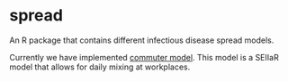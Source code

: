 # spread

An R package that contains different infectious disease spread models.

Currently we have implemented [commuter model](https://folkehelseinstituttet.github.io/spread/articles/commuter_model.html). This model is a SEIIaR model that allows for daily mixing at workplaces.
